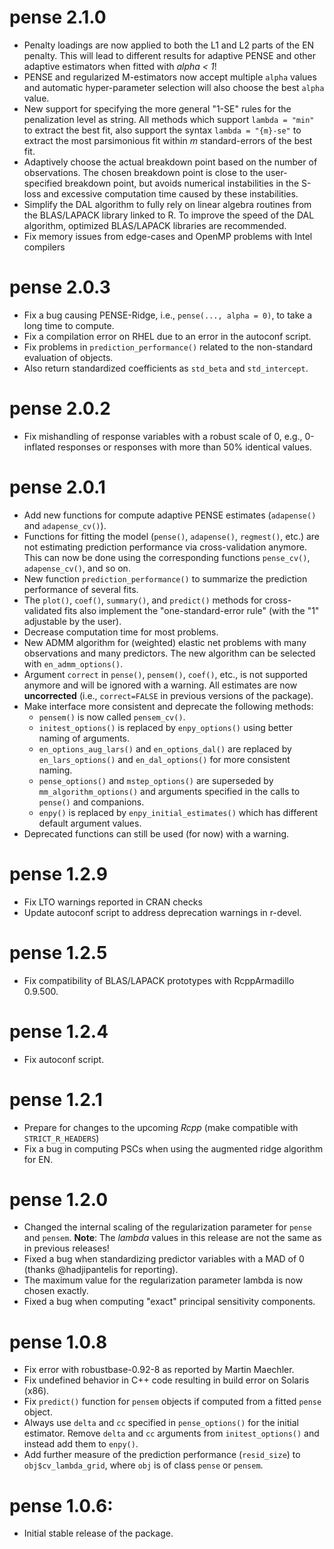 # pense 2.1.0
  * Penalty loadings are now applied to both the L1 and L2 parts of the EN penalty.
    This will lead to different results for adaptive PENSE and other adaptive estimators when fitted with *alpha < 1*!
  * PENSE and regularized M-estimators now accept multiple `alpha` values and automatic hyper-parameter selection will also choose the best `alpha` value.
  * New support for specifying the more general "1-SE" rules for the penalization level as string.
    All methods which support `lambda = "min"` to extract the best fit, also support the syntax `lambda = "{m}-se"` to extract the most parsimonious fit within *m* standard-errors of the best fit.
  * Adaptively choose the actual breakdown point based on the number of observations. 
    The chosen breakdown point is close to the user-specified breakdown point, but avoids numerical instabilities in the S-loss and excessive computation time caused by these instabilities.
  * Simplify the DAL algorithm to fully rely on linear algebra routines from the BLAS/LAPACK library linked to R.
    To improve the speed of the DAL algorithm, optimized BLAS/LAPACK libraries are recommended.
  * Fix memory issues from edge-cases and OpenMP problems with Intel compilers

# pense 2.0.3
  * Fix a bug causing PENSE-Ridge, i.e., `pense(..., alpha = 0)`, to take a long time to compute.
  * Fix a compilation error on RHEL due to an error in the autoconf script.
  * Fix problems in `prediction_performance()` related to the non-standard evaluation of objects.
  * Also return standardized coefficients as `std_beta` and `std_intercept`.
# pense 2.0.2
  * Fix mishandling of response variables with a robust scale of 0, e.g., 0-inflated responses or responses with more than 50% identical values.
# pense 2.0.1
  * Add new functions for compute adaptive PENSE estimates (`adapense()` and `adapense_cv()`).
  * Functions for fitting the model (`pense()`, `adapense()`, `regmest()`, etc.) are not estimating prediction performance via cross-validation anymore.
    This can now be done using the corresponding functions `pense_cv()`, `adapense_cv()`, and so on.
  * New function `prediction_performance()` to summarize the prediction performance of several fits.
  * The `plot()`, `coef()`, `summary()`, and `predict()` methods for cross-validated fits also implement the "one-standard-error rule" (with the "1" adjustable by the user).
  * Decrease computation time for most problems.
  * New ADMM algorithm for (weighted) elastic net problems with many observations and many predictors.
    The new algorithm can be selected with `en_admm_options()`.
  * Argument `correct` in `pense()`, `pensem()`, `coef()`, etc., is not supported anymore and will be ignored with a warning.
    All estimates are now **uncorrected** (i.e., `correct=FALSE` in previous versions of the package).
  * Make interface more consistent and deprecate the following methods:
    - `pensem()` is now called `pensem_cv()`.
    - `initest_options()` is replaced by `enpy_options()` using better naming of arguments.
    - `en_options_aug_lars()` and `en_options_dal()` are replaced by `en_lars_options()` and `en_dal_options()` for more consistent naming.
    - `pense_options()` and `mstep_options()` are superseded by `mm_algorithm_options()` and arguments specified in the calls to `pense()` and companions.
    - `enpy()` is replaced by `enpy_initial_estimates()` which has different default argument values.
  * Deprecated functions can still be used (for now) with a warning.

# pense 1.2.9
  * Fix LTO warnings reported in CRAN checks
  * Update autoconf script to address deprecation warnings in r-devel.

# pense 1.2.5
  * Fix compatibility of BLAS/LAPACK prototypes with RcppArmadillo 0.9.500.

# pense 1.2.4
  * Fix autoconf script.

# pense 1.2.1
  * Prepare for changes to the upcoming _Rcpp_ (make compatible with `STRICT_R_HEADERS`)
  * Fix a bug in computing PSCs when using the augmented ridge algorithm for EN.

# pense 1.2.0
  * Changed the internal scaling of the regularization parameter for `pense` and `pensem`.
    **Note**: The _lambda_ values in this release are not the same as in previous releases!
  * Fixed a bug when standardizing predictor variables with a MAD of 0 (thanks @hadjipantelis for reporting).
  * The maximum value for the regularization parameter lambda is now chosen exactly.
  * Fixed a bug when computing "exact" principal sensitivity components.
# pense 1.0.8
  * Fix error with robustbase-0.92-8 as reported by Martin Maechler.
  * Fix undefined behavior in C++ code resulting in build error on Solaris (x86).
  * Fix `predict()` function for `pensem` objects if computed from a fitted `pense` object.
  * Always use `delta` and `cc` specified in `pense_options()` for the initial estimator. Remove `delta` and `cc` arguments from `initest_options()` and instead add them to `enpy()`.
  * Add further measure of the prediction performance (`resid_size`) to `obj$cv_lambda_grid`, where `obj` is of class `pense` or `pensem`.
# pense 1.0.6:
  * Initial stable release of the package.
